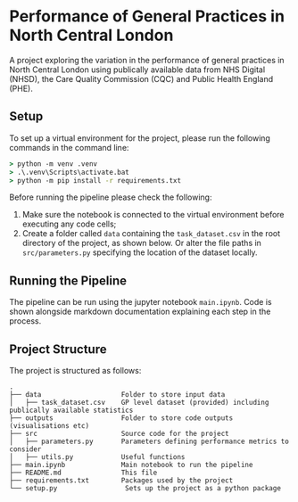 # Performance of General Practices in North Central London

A project exploring the variation in the performance of general practices in North Central London using publically available data from NHS Digital (NHSD), the Care Quality Commission (CQC) and Public Health England (PHE).

## Setup

To set up a virtual environment for the project, please run the following commands in the command line:
```cmd
> python -m venv .venv
> .\.venv\Scripts\activate.bat
> python -m pip install -r requirements.txt
```
Before running the pipeline please check the following:
1. Make sure the notebook is connected to the virtual environment before executing any code cells;
2. Create a folder called `data` containing the `task_dataset.csv` in the root directory of the project, as shown below. Or alter the file paths in `src/parameters.py` specifying the location of the dataset locally. 

## Running the Pipeline

The pipeline can be run using the jupyter notebook `main.ipynb`. 
Code is shown alongside markdown documentation explaining each step in the process.

## Project Structure

The project is structured as follows:
```
.
├── data                    Folder to store input data
│   ├── task_dataset.csv    GP level dataset (provided) including publically available statistics 
├── outputs                 Folder to store code outputs (visualisations etc)
├── src                     Source code for the project
│   ├── parameters.py       Parameters defining performance metrics to consider
│   ├── utils.py            Useful functions
├── main.ipynb              Main notebook to run the pipeline
├── README.md               This file
├── requirements.txt        Packages used by the project
└── setup.py                 Sets up the project as a python package
```


